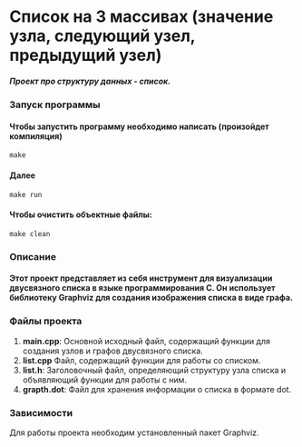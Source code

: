 # Список на 3 массивах (значение узла, следующий узел, предыдущий узел)

##### Проект про структуру данных - список.

### Запуск программы
#### Чтобы запустить программу необходимо написать (произойдет компиляция)
```
make
```
#### Далее
```
make run
```
#### Чтобы очистить объектные файлы:
```
make clean
```
### Описание
#### Этот проект представляет из себя инструмент для визуализации двусвязного списка в языке программирования C. Он использует библиотеку Graphviz для создания изображения списка в виде графа.

### Файлы проекта
1. **main.cpp**: Основной исходный файл, содержащий функции для создания узлов и графов двусвязного списка.
2. **list.cpp** Файл, содержащий функции для работы со списком.
3. **list.h**: Заголовочный файл, определяющий структуру узла списка и объявляющий функции для работы с ним.
5. **grapth.dot**: Файл для хранения информации о списка в формате dot.

### Зависимости
Для работы проекта необходим установленный пакет Graphviz.
